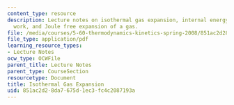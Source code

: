 ```yaml
---
content_type: resource
description: Lecture notes on isothermal gas expansion, internal energy, expansion
  work, and Joule free expansion of a gas.
file: /media/courses/5-60-thermodynamics-kinetics-spring-2008/851ac2d28da7675d1ec3fc4c2087193a_lec_3.pdf
file_type: application/pdf
learning_resource_types:
- Lecture Notes
ocw_type: OCWFile
parent_title: Lecture Notes
parent_type: CourseSection
resourcetype: Document
title: Isothermal Gas Expansion
uid: 851ac2d2-8da7-675d-1ec3-fc4c2087193a
---
```


